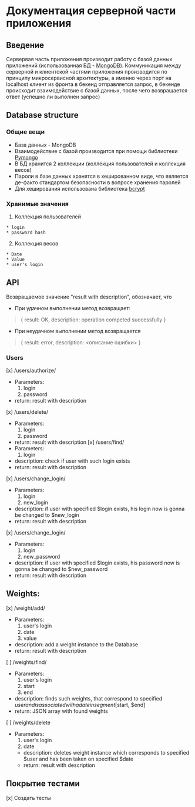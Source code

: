 # Документация серверной части приложения

## Введение

Сервервая часть приложения производит работу с базой данных приложений (использованная БД - [MongoDB](https://en.wikipedia.org/wiki/MongoDB)). Коммуникация между серверной и клиентской частями приложения производится по принципу микросервисной архитектуры, а именно через порт на localhost клиент из фронта в бекенд отправляется запрос, в бекенде происходит взаимодействие с базой данных, после чего возвращается ответ (успешно ли выполнен запрос)


## Database structure

### Общие вещи

* База данных - MongoDB
* Взаимодействие с базой производится при помощи библиотеки [Pymongo](https://pypi.org/project/pymongo/)
* В БД хранится 2 коллекции (коллекция пользователей и коллекция весов)
* Пароли в базе данных хранятся в хешированном виде, что является де-факто стандартом безопасности в вопросе хранения паролей
* Для хеширования использована библиотека [bcrypt](https://en.wikipedia.org/wiki/Bcrypt)

### Хранимые значения

  1. Коллекция пользователей

    * login
    * password hash
  
  2. Коллекция весов

    * Date
    * Value
    * user's login

## API

Возвращаемое значение  "result with description", обозначает, что

* При удачном выполнении метод возвращает:
>{
result: OK,
description: operation competed successfully
} 
* При неудачном выполнении метод возвращается
>{
result: error, 
description: <описание ошибки>
}


### Users

[x] /users/authorize/
  * Parameters:
    1. login
    2. password
  * return: result with description

[x] /users/delete/
  * Parameters:
    1. login
    2. password
  * return: result with description
[x] /users/find/
  * Parameters:
    1. login
  * description: check if user with such login exists
  * return: result with description

[x] /users/change_login/
  * Parameters:
    1. login
    2. new_login
  * description: if user with specified $login exists, his login now is gonna be changed to $new_login
  * return: result with description

[x] /users/change_login/
  * Parameters:
    1. login
    2. new_password
  * description: if user with specified $login exists, his password now is gonna be changed to $new_password
  * return: result with description

## Weights:

[x] /weight/add/
  * Parameters:
    1. user's login
    2. date
    3. value
  * description: add a weight instance to the Database
  * return: result with description
  
[ ] /weights/find/
  * Parameters:
    1. user's login
    2. start
    3. end
  * description: finds such weights, that correspond to specified $user and is associated with a date in segment [$start, $end]
  * return: JSON array with found weights

[ ]  /weights/delete
* Parameters:
    1. user's login
    2. date
  * description: deletes weight instance which corresponds to specified $user and has been taken on specified $date
  * return: result with description

## Покрытие тестами

[x] Создать тесты
